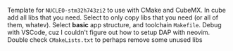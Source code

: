 Template for `NUCLEO-stm32h743zi2` to use with CMake and CubeMX.
In cube add all libs that you need. Select to only copy libs that you need (or all of them, whatev).
Select **basic** app structure, and toolchain `Makefile`.
Debug with VSCode, cuz I couldn't figure out how to setup DAP with neovim.
Double check `CMakeLists.txt` to perhaps remove some unused libs 
